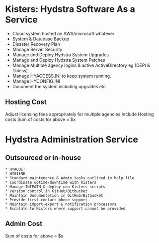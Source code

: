 # Kisters: Hydstra Software As a Service

* Cloud system hosted on AWS/microsoft whatever
* System & Database Backup
* Disaster Recovery Plan 
* Manage Server Security 
* Manage and Deploy Hydstra System Upgrades
* Manage and Deploy Hydstra System Patches
* Manage Multiple agency logins & active ActiveDirectory eg (DEPI & Thiess)
* Manage HYACCESS.INI to keep system running.
* Manage HYCONFIG.INI
* Document the system including upgrades etc

## Hosting Cost

Adjust licensing fees appropriately for multiple agencies
Include Hosting costs
Sum of costs for above = $x


# Hydstra Administration Service 
## Outsourced or in-house

```
* HYAUDIT
* HYGIENE
* Standard maintenance & Admin tasks outlined in help file
* Coordinate uptime/downtime with Kisters
* Manage INIPATH & deploy non-Kisters scripts
* Version control in GitHub/Bitbucket
* Maintain Documentation in GitHub/Bitbucket
* Provide first contact phone support
* Maintain import-export & notification processors
* Escalate to Kisters where support cannot be provided
```

## Admin Cost
Sum of costs for above = $x
